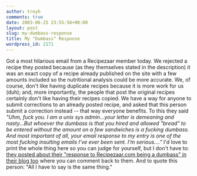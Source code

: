 ```yaml
---
author: troyh
comments: true
date: 2003-06-25 23:55:58+00:00
layout: post
slug: my-dumbass-response
title: My "Dumbass" Response
wordpress_id: 2171
---
```


Got a most hilarious email from a Recipezaar member today.  We rejected a recipe they posted because (as they themselves stated in the description) it was an exact copy of a recipe already published on the site with a few amounts included so the nutritional analysis could be more accurate.  We, of course, don't like having duplicate recipes because it is more work for us (duh); and, more importantly, the people that post the original recipes certainly don't like having their recipes copied.  We have a way for anyone to submit corrections to an already posted recipe, and asked that this person submit a correction instead -- that way everyone benefits.  To this they said _"Uhm, fuck you. I am a unix sys admin...your letter is demeaning and nasty...But whoever the dumbass is that you hired and allowed "bread" to be entered without the amount on a few sandwiches is a fucking dumbass. And most important of all, your email response to my entry is one of the most fucking insulting emails I've ever been sent. I'm serious...."_  I'd love to print the whole thing here so you can judge for yourself, but I don't have to: [they posted about their "response to Recipezaar.com being a dumbass" in their blog too](http://www.livejournal.com/users/russkiypenguin/52206.html) where you can comment back to them.  And to quote this person: "All I have to say is the same thing."
